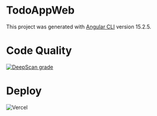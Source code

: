 # TodoAppWeb

This project was generated with [Angular CLI](https://github.com/angular/angular-cli) version 15.2.5.

# Code Quality
[![DeepScan grade](https://deepscan.io/api/teams/19318/projects/24630/branches/760508/badge/grade.svg)](https://deepscan.io/dashboard#view=project&tid=19318&pid=24630&bid=760508)

# Deploy
![Vercel](https://vercelbadge.vercel.app/api//yanbruno/todoappweb)
